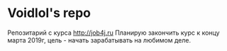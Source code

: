 # Voidlol's repo

Репозитарий с курса http://job4j.ru
Планирую закончить курс к концу марта 2019г, цель - начать зарабатывать на любимом деле.